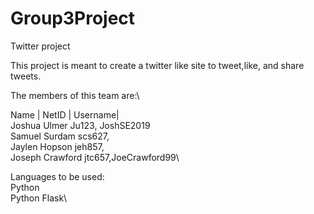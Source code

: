# Group3Project
Twitter project

This project is meant to create a twitter like site to tweet,like, and share tweets.

The members of this team are:\

Name    |    NetID  |   Username|\
Joshua Ulmer Ju123, JoshSE2019\
Samuel Surdam scs627,\
Jaylen Hopson jeh857, \
Joseph Crawford jtc657,JoeCrawford99\

Languages to be used:\
Python\
Python Flask\
